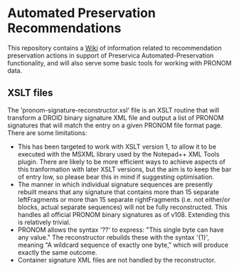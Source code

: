 # Automated Preservation Recommendations
This repository contains a [Wiki](https://github.com/preservica/automated-preservation-recommendations/wiki) of information related to recommendation preservation actions in support of Preservica Automated-Preservation functionality, and will also serve some basic tools for working with PRONOM data.

## XSLT files

The 'pronom-signature-reconstructor.xsl' file is an XSLT routine that will transform a DROID binary signature XML file and output a list of PRONOM signatures that will match the entry on a given PRONOM file format page. There are some limitations:

* This has been targeted to work with XSLT version 1, to allow it to be executed with the MSXML library used by the Notepad++ XML Tools plugin. There are likely to be more efficient ways to achieve aspects of this tranformation with later XSLT versions, but the aim is to keep the bar of entry low, so please bear this in mind if suggesting optimisation.
* The manner in which individual signature sequences are presently rebuilt means that any signature that contains more than 15 separate leftFragments or more than 15 separate rightFragments (i.e. not either/or blocks, actual separate sequences) will not be fully reconstructed. This handles all official PRONOM binary signatures as of v108. Extending this is relatively trivial.
* PRONOM allows the syntax '??' to express: "This single byte can have any value." The reconstructor rebuilds these with the syntax '{1}', meaning "A wildcard sequence of exactly one byte," which will produce exactly the same outcome.
* Container signature XML files are not handled by the reconstructor.
